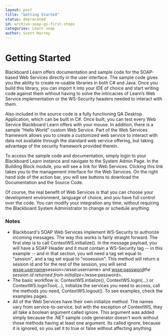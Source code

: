 ```yaml
---
layout: post
title: "Getting Started"
status: deprecated
id: archive-soap-gs-first-steps
categories: Learn soap
author: Scott Hurrey
---
```


# Getting Started

Blackboard Learn offers documentation and sample code for the SOAP-based Web
Services directly in the user interface. The sample code gives you the ability
to create re-usable libraries in both C# and Java. Once you build this
library, you can import it into your IDE of choice and start writing code
against them without having to solve the intricacies of Learn’s Web Service
implementation or the WS-Security headers needed to interact with them.

Also included in the source code is a fully functioning QA Desktop
Application, which can be built in C#. Once built, you can test every Web
Service Blackboard Learn offers with your mouse. In addition, there is a
sample “Hello World” custom Web Service. Part of the Web Services framework
allows you to create a customized web service to interact with data not
available through the standard web service offering, but taking advantage of
the security framework provided therein.

To access the sample code and documentation, simply login to your Blackboard
Learn instance and navigate to the System Admin Page. In the Building Block
module, you will see a link for Web Services. Clicking this link takes you to
the management interface for the Web Services. On the right hand side of the
action bar, you will see buttons to download the Documentation and the Source
Code.

Of course, the real benefit of Web Services is that you can choose your
development environment, language of choice, and you have full control over
the code. You can modify your integration any time, without requiring the
Blackboard System Administrator to change or schedule anything.

### Notes

- Blackboard's SOAP Web Services implement WS-Security to authorize incoming messages. The way this works is fairly straight forward. The first step is to call ContextWS.initialize(). In the message payload, you will have a SOAP Header and it must contain a WS-Security tag -- <wsse> in this example -- and in that section, you will need a <username> tag set equal to "session", and a <password> tag set equal to "nosession". This method will return a session id and for the rest of the session, you will send <wsse:username>session</wsse:username> and <wsse:password>_the session id returned from initialize_</wsse:password>.
- The basic workflow is: ContextWS.intialize(), ContextWS.login(...) or ContextWS.loginTool(...), Initialize the services you need to access, call the methods you need, ContextWS.logout(). To see examples, check the examples pages.
- All of the Web Services have their own initialize method. The names vary from service-to-service, but with the exception of ContextWS, they all take a boolean argument called ignore. This argument was added simply because the .NET sample code generator doesn't work without those methods having at least one argument. Its called ignore, because it is ignored, so you set it to true or false without affecting anything.
